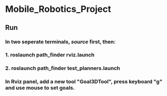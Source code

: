 # Mobile_Robotics_Project


## Run
 ### In two seperate terminals, _source_ first, then:
 ### 1. roslaunch path_finder rviz.launch
 ### 2. roslaunch path_finder test_planners.launch


### In Rviz panel, add a new tool "Goal3DTool", press keyboard "g" and use mouse to set goals.
